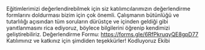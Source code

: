 Eğitimlerimizi değerlendirebilmek için siz katılımcılarımızın değerlendirme formlarını doldurması bizim için çok önemli. Çalışmanın bütünlüğü ve tutarlılığı açısından tüm soruların dürüstçe ve içinden geldiği gibi yanıtlanmasını rica ediyoruz, böylece bilgilerini öğrenip kendimizi geliştirebiliriz.
Değerlendirme Formu: https://forms.gle/6RfPkruqyQE8gpD77
Katılımınız ve katkınız için şimdiden teşekkürler!
Kodluyoruz Ekibi
